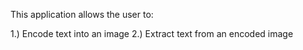This application allows the user to:

1.) Encode text into an image
2.) Extract text from an encoded image
